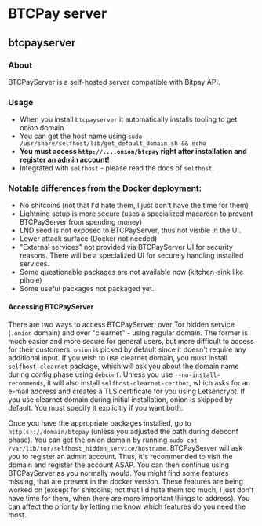 # BTCPay server

## btcpayserver

### **About**

BTCPayServer is a self-hosted server compatible with Bitpay API.

### **Usage**

* When you install `btcpayserver` it automatically installs tooling to get onion domain
* You can get the host name using `sudo /usr/share/selfhost/lib/get_default_domain.sh && echo`
* **You must access `http://....onion/btcpay` right after installation and register an admin account!**
* Integrated with `selfhost` - please read the docs of `selfhost`.

### Notable differences from the Docker deployment:

* No shitcoins \(not that I'd hate them, I just don't have the time for them\)
* Lightning setup is more secure \(uses a specialized macaroon to prevent BTCPayServer from spending money\)
* LND seed is not exposed to BTCPayServer, thus not visible in the UI.
* Lower attack surface \(Docker not needed\)
* "External services" not provided via BTCPayServer UI for security reasons. There will be a specialized UI for securely handling installed services.
* Some questionable packages are not available now \(kitchen-sink like pihole\)
* Some useful packages not packaged yet.

#### Accessing BTCPayServer

There are two ways to access BTCPayServer: over Tor hidden service \(`.onion` domain\) and over "clearnet" - using regular domain. The former is much easier and more secure for general users, but more difficult to access for their customers. `onion` is picked by default since it doesn't require any additional input. If you wish to use clearnet domain, you must install `selfhost-clearnet` package, which will ask you about the domain name during config phase using `debconf`. Unless you use `--no-install-recommends`, it will also install `selfhost-clearnet-certbot`, which asks for an e-mail address and creates a TLS certificate for you using Letsencrypt. If you use clearnet domain during initial installation, onion is skipped by default. You must specify it explicitly if you want both.

Once you have the appropriate packages installed, go to `http(s)://domain/btcpay` \(unless you adjusted the path during debconf phase\). You can get the onion domain by running `sudo cat /var/lib/tor/selfhost_hidden_service/hostname`. BTCPayServer will ask you to register an admin account. Thus, it's recommended to visit the domain and register the account ASAP. You can then continue using BTCPayServer as you normally would. You might find some features missing, that are present in the docker version. These features are being worked on \(except for shitcoins; not that I'd hate them too much, I just don't have time for them, when there are more important things to address\). You can affect the priority by letting me know which features do you need the most.

